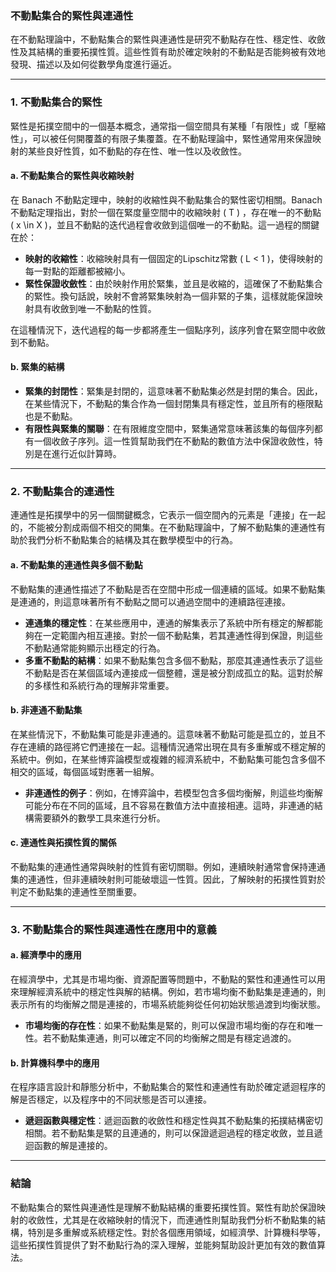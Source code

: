 ### **不動點集合的緊性與連通性**

在不動點理論中，不動點集合的緊性與連通性是研究不動點存在性、穩定性、收斂性及其結構的重要拓撲性質。這些性質有助於確定映射的不動點是否能夠被有效地發現、描述以及如何從數學角度進行逼近。

---

### **1. 不動點集合的緊性**

緊性是拓撲空間中的一個基本概念，通常指一個空間具有某種「有限性」或「壓縮性」，可以被任何開覆蓋的有限子集覆蓋。在不動點理論中，緊性通常用來保證映射的某些良好性質，如不動點的存在性、唯一性以及收斂性。

#### **a. 不動點集合的緊性與收縮映射**

在 Banach 不動點定理中，映射的收縮性與不動點集合的緊性密切相關。Banach不動點定理指出，對於一個在緊度量空間中的收縮映射 \( T \) ，存在唯一的不動點 \( x \in X \)，並且不動點的迭代過程會收斂到這個唯一的不動點。這一過程的關鍵在於：

- **映射的收縮性**：收縮映射具有一個固定的Lipschitz常數 \( L < 1 \)，使得映射的每一對點的距離都被縮小。
- **緊性保證收斂性**：由於映射作用於緊集，並且是收縮的，這確保了不動點集合的緊性。換句話說，映射不會將緊集映射為一個非緊的子集，這樣就能保證映射具有收斂到唯一不動點的性質。

在這種情況下，迭代過程的每一步都將產生一個點序列，該序列會在緊空間中收斂到不動點。

#### **b. 緊集的結構**

- **緊集的封閉性**：緊集是封閉的，這意味著不動點集必然是封閉的集合。因此，在某些情況下，不動點的集合作為一個封閉集具有穩定性，並且所有的極限點也是不動點。
- **有限性與緊集的關聯**：在有限維度空間中，緊集通常意味著該集的每個序列都有一個收斂子序列。這一性質幫助我們在不動點的數值方法中保證收斂性，特別是在進行近似計算時。

---

### **2. 不動點集合的連通性**

連通性是拓撲學中的另一個關鍵概念，它表示一個空間內的元素是「連接」在一起的，不能被分割成兩個不相交的開集。在不動點理論中，了解不動點集的連通性有助於我們分析不動點集合的結構及其在數學模型中的行為。

#### **a. 不動點集的連通性與多個不動點**

不動點集的連通性描述了不動點是否在空間中形成一個連續的區域。如果不動點集是連通的，則這意味著所有不動點之間可以通過空間中的連續路徑連接。

- **連通集的穩定性**：在某些應用中，連通的解集表示了系統中所有穩定的解都能夠在一定範圍內相互連接。對於一個不動點集，若其連通性得到保證，則這些不動點通常能夠顯示出穩定的行為。
- **多重不動點的結構**：如果不動點集包含多個不動點，那麼其連通性表示了這些不動點是否在某個區域內連接成一個整體，還是被分割成孤立的點。這對於解的多樣性和系統行為的理解非常重要。

#### **b. 非連通不動點集**

在某些情況下，不動點集可能是非連通的。這意味著不動點可能是孤立的，並且不存在連續的路徑將它們連接在一起。這種情況通常出現在具有多重解或不穩定解的系統中。例如，在某些博弈論模型或複雜的經濟系統中，不動點集可能包含多個不相交的區域，每個區域對應著一組解。

- **非連通性的例子**：例如，在博弈論中，若模型包含多個均衡解，則這些均衡解可能分布在不同的區域，且不容易在數值方法中直接相連。這時，非連通的結構需要額外的數學工具來進行分析。

#### **c. 連通性與拓撲性質的關係**

不動點集的連通性通常與映射的性質有密切關聯。例如，連續映射通常會保持連通集的連通性，但非連續映射則可能破壞這一性質。因此，了解映射的拓撲性質對於判定不動點集的連通性至關重要。

---

### **3. 不動點集合的緊性與連通性在應用中的意義**

#### **a. 經濟學中的應用**

在經濟學中，尤其是市場均衡、資源配置等問題中，不動點的緊性和連通性可以用來理解經濟系統中的穩定性與解的結構。例如，若市場均衡不動點集是連通的，則表示所有的均衡解之間是連接的，市場系統能夠從任何初始狀態過渡到均衡狀態。

- **市場均衡的存在性**：如果不動點集是緊的，則可以保證市場均衡的存在和唯一性。若不動點集連通，則可以確定不同的均衡解之間是有穩定過渡的。

#### **b. 計算機科學中的應用**

在程序語言設計和靜態分析中，不動點集合的緊性和連通性有助於確定遞迴程序的解是否穩定，以及程序中的不同狀態是否可以連接。

- **遞迴函數與穩定性**：遞迴函數的收斂性和穩定性與其不動點集的拓撲結構密切相關。若不動點集是緊的且連通的，則可以保證遞迴過程的穩定收斂，並且遞迴函數的解是連接的。

---

### **結論**

不動點集合的緊性與連通性是理解不動點結構的重要拓撲性質。緊性有助於保證映射的收斂性，尤其是在收縮映射的情況下，而連通性則幫助我們分析不動點集的結構，特別是多重解或系統穩定性。對於各個應用領域，如經濟學、計算機科學等，這些拓撲性質提供了對不動點行為的深入理解，並能夠幫助設計更加有效的數值算法。